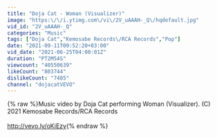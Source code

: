 ```yaml
---
title: "Doja Cat - Woman (Visualizer)"
image: "https:\/\/i.ytimg.com\/vi\/2V_uAAAH-_Q\/hqdefault.jpg"
vid_id: "2V_uAAAH-_Q"
categories: "Music"
tags: ["Doja Cat","Kemosabe Records\/RCA Records","Pop"]
date: "2021-09-11T09:52:20+03:00"
vid_date: "2021-06-25T04:00:01Z"
duration: "PT2M54S"
viewcount: "40550639"
likeCount: "803744"
dislikeCount: "7485"
channel: "dojacatVEVO"
---
```

{% raw %}Music video by Doja Cat performing Woman (Visualizer). (C) 2021 Kemosabe Records/RCA Records<br /><br /><a rel="nofollow" target="blank" href="http://vevo.ly/oKiEzy">http://vevo.ly/oKiEzy</a>{% endraw %}
